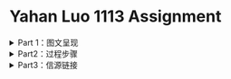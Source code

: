 # Yahan Luo 1113 Assignment
<details>
<summary>Part 1：图文呈现 </summary>




</details>


<details>
<summary>Part2：过程步骤</summary>

### 角度确立
* 这次的选题比上一次的选题更折磨人，**bug太多了**：
  * 国内司法数据公开度本来就差，又涉及未成年人犯罪的档案封存制度；
  * 少年法庭审理未成年人案件不公开，大部分时候犯罪的未成年人甚至不会走上法庭。
  * 况且，这样的议题，我无法允许自己仅仅拿着国外的数据，鼓吹英美等国法治体系的完善和“可借鉴”，从而脱离国内的语境做选题。
  * 但这样的选题，适合仔仔细细讲故事，也适合定性地追问成因，探讨影响，寻求出路————**唯独不太适合从定量上阐述现状。**
* 但是没办法，还是要硬着头皮写。
* 先是想探讨**下调刑事责任年龄**：
  * 毕竟所有关于这个新闻由头的讨论中，最受争议的就是这一点。大家呼吁的原因不外乎时代改变了，现在的小孩已经不比当年。
  * 我开始也觉得应该下调，直到我反应过来，就算是无限次下调，总有“小恶魔”在最低刑事责任年龄的下面一点，从而逃过法律的制裁。
  * 况且，并不是13岁的犯罪未成年格外多，而是犯罪未成年的数量随着年龄的增长成正比；底线划在14岁，13岁就是最多的；底线划到12岁，11岁就是最多的。
  * 按照这个逻辑，推到尽头就是取消最低刑事责任年龄。
* 可是，**取消最低刑事责任年龄**之后又应该怎么办呢？
  * 依照成年人的刑法去判处吗？如果大连少年蔡某某是一个成年人，其行为多半将会面临死刑的处决。
  * 但根据联合国颁布的《儿童权利公约》规定，"任何儿童不受酷刑或其他形式的残忍、不人道或有辱人格的待遇和处罚。
  * "《联合国人权公约》以及《联合国少年司法最低限度标准规则》也明确规定：未成年人不得适用死刑。
* 于是乎，这条道路推导到了尽头变成了一个**哲学命题**：
*“一个对他人施与‘酷刑或其他形式的残忍、不人道或有辱人格的待遇’，甚至剥夺了他人生命的儿童（or未成年人），是否应该遭受同样的惩罚？”*
 

### 资料收集


### 内容呈现




</details>


<details>
<summary>Part3：信源链接</summary>





</details>
